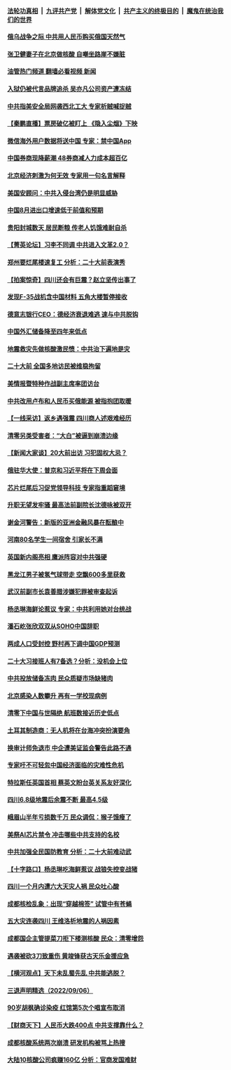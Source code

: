 ####  [法轮功真相](../../../../basic/blob/master/README.md?t=09080931) &nbsp;|&nbsp; [九评共产党](../../../../9ping.md/blob/master/README.md?t=09080931) &nbsp;|&nbsp; [解体党文化](../../../../jtdwh.md/blob/master/README.md?t=09080931)  &nbsp;|&nbsp; [共产主义的终极目的](../../../../gczydzjmd.md/blob/master/README.md?t=09080931) &nbsp;|&nbsp; [魔鬼在统治我们的世界](../../../../mgztzwmdsj.md/blob/master/README.md?t=09080931) 

#### [俄乌战争之际 中共用人民币购买俄国天然气](../pages/nsc413/n13819600.md?t=09080931) 

#### [张卫健妻子在北京做核酸 自嘲坐路崖不嫌脏](../pages/nsc413/n13819560.md?t=09080931) 

#### [油管热门频道 翻墙必看视频 新闻](http://45.76.130.85:81/youtube.html?09080931)

#### [入狱仍被代言品牌追杀 吴亦凡公司资产遭冻结](../pages/nsc413/n13819538.md?t=09080931) 

#### [中共指美安全局网袭西北工大 专家析贼喊捉贼](../pages/nsc413/n13819395.md?t=09080931) 

#### [【秦鹏直播】票房破亿被盯上 《隐入尘烟》下映](../pages/nsc413/n13819590.md?t=09080931) 

#### [微信海外用户数据将送中国 专家：禁中国App](../pages/nsc413/n13819562.md?t=09080931) 

#### [中国券商现降薪潮 48券商减人力成本超百亿](../pages/nsc413/n13819571.md?t=09080931) 

#### [北京经济刺激为何无效 专家用一句名言解释](../pages/nsc413/n13819505.md?t=09080931) 

#### [美国安顾问：中共入侵台湾仍是明显威胁](../pages/nsc413/n13819553.md?t=09080931) 

#### [中国8月进出口增速低于前值和预期](../pages/nsc413/n13819548.md?t=09080931) 

#### [贵阳封城数天 居民断粮 传老人饥饿难耐自杀](../pages/nsc413/n13819504.md?t=09080931) 

#### [【菁英论坛】习李不同调 中共进入文革2.0？](../pages/nsc413/n13807948.md?t=09080931) 

#### [郑州要烂尾楼速复工 分析：二十大前表演秀](../pages/nsc413/n13819405.md?t=09080931) 

#### [【拍案惊奇】四川还会有巨震？赵立坚传出事了](../pages/nsc413/n13819366.md?t=09080931) 

#### [发现F-35战机含中国材料 五角大楼暂停接收](../pages/nsc413/n13819533.md?t=09080931) 

#### [德意志银行CEO：德经济衰退难逃 速与中共脱钩](../pages/nsc413/n13819503.md?t=09080931) 

#### [中国外汇储备降至四年来低点](../pages/nsc413/n13819493.md?t=09080931) 

#### [地震救灾先做核酸激民愤：中共治下遍地是灾](../pages/nsc413/n13819273.md?t=09080931) 

#### [二十大前 全国多地访民被维稳拘留](../pages/nsc413/n13819431.md?t=09080931) 

#### [美情报暨特种作战副主席率团访台](../pages/nsc413/n13819394.md?t=09080931) 

#### [中共改用卢布和人民币买俄能源 被指抱团取暖](../pages/nsc413/n13819425.md?t=09080931) 

#### [【一线采访】返乡遇强震 四川商人述艰难经历](../pages/nsc413/n13819241.md?t=09080931) 

#### [清零另类受害者：“大白”被逼到崩溃边缘](../pages/nsc413/n13819363.md?t=09080931) 

#### [【新闻大家谈】20大前出访 习犯固权大忌？](../pages/nsc413/n13819345.md?t=09080931) 

#### [俄驻华大使：普京和习近平将在下周会面](../pages/nsc413/n13819344.md?t=09080931) 

#### [芯片烂尾后习促党领导科技 专家指重蹈窘境](../pages/nsc413/n13819134.md?t=09080931) 

#### [升职无望发牢骚 最高法前副院长沈德咏被双开](../pages/nsc413/n13819267.md?t=09080931) 

#### [谢金河警告：新版的亚洲金融风暴在酝酿中](../pages/nsc413/n13819180.md?t=09080931) 

#### [河南80名学生一间宿舍 引家长不满](../pages/nsc413/n13819206.md?t=09080931) 

#### [英国新内阁亮相 鹰派阵容对中共强硬](../pages/nsc413/n13819202.md?t=09080931) 

#### [黑龙江男子被氢气球带走 空飘600多里获救](../pages/nsc413/n13819173.md?t=09080931) 

#### [武汉前副市长袁善腊涉嫌犯罪被审查起诉](../pages/nsc413/n13819197.md?t=09080931) 

#### [杨丞琳海鲜论惹议 专家：中共利用她对台统战](../pages/nsc413/n13819133.md?t=09080931) 

#### [潘石屹张欣双双从SOHO中国辞职](../pages/nsc413/n13819135.md?t=09080931) 

#### [两成人口受封控 野村再下调中国GDP预测](../pages/nsc413/n13819163.md?t=09080931) 

#### [二十大习接班人有7备选？分析：没机会上位](../pages/nsc413/n13819055.md?t=09080931) 

#### [中共投放储备冻肉 民众质疑市场缺猪肉](../pages/nsc413/n13819044.md?t=09080931) 

#### [北京感染人数攀升  再有一学校现病例](../pages/nsc413/n13818945.md?t=09080931) 

#### [清零下中国与世隔绝 航班数接近历史低点](../pages/nsc413/n13819052.md?t=09080931) 

#### [土耳其制造商：无人机将在台海冲突扮演要角](../pages/nsc413/n13819040.md?t=09080931) 

#### [换审计师免退市 中企遭美证监会警告此路不通](../pages/nsc413/n13818792.md?t=09080931) 

#### [专家吁不可轻忽中国经济面临的灾难性危机](../pages/nsc413/n13818967.md?t=09080931) 


#### [特拉斯任英国首相 蔡英文盼台英关系友好深化](../pages/nsc413/n13818914.md?t=09080931) 

#### [四川6.8级地震后余震不断 最高4.5级](../pages/nsc413/n13818875.md?t=09080931) 

#### [峨眉山半年亏损数千万 民众调侃：猴子饿瘦了](../pages/nsc413/n13818910.md?t=09080931) 

#### [美祭AI芯片禁令 冲击哪些中共支持的名校](../pages/nsc413/n13818784.md?t=09080931) 

#### [中共加强全民国防教育 分析：二十大前难动武](../pages/nsc413/n13818943.md?t=09080931) 

#### [【十字路口】杨丞琳吃海鲜惹议 战狼失控变战猪](../pages/nsc413/n13818823.md?t=09080931) 

#### [四川一个月内遭六大天灾人祸 民众吐心酸](../pages/nsc413/n13818803.md?t=09080931) 

#### [成都核检乱象：出现“穿越棉签” 试管中有苍蝇](../pages/nsc413/n13818802.md?t=09080931) 

#### [五大灾连袭四川 王维洛析地震的人祸因素](../pages/nsc413/n13818635.md?t=09080931) 

#### [成都国企主管提菜刀拒下楼测核酸 民众：清零增怨](../pages/nsc413/n13818818.md?t=09080931) 

#### [遇袭被砍3刀致重伤 黄竣锋获古天乐金援应急](../pages/nsc413/n13818772.md?t=09080931) 

#### [【横河观点】天下未乱蜀先乱 中共能逃脱？](../pages/nsc413/n13818826.md?t=09080931) 

#### [三退声明精选（2022/09/06）](../pages/nsc413/n13818857.md?t=09080931) 

#### [90岁胡枫确诊染疫 红馆第5次个唱宣布取消](../pages/nsc413/n13818797.md?t=09080931) 

#### [【财商天下】人民币大跌400点 中共支撑靠什么？](../pages/nsc413/n13818750.md?t=09080931) 

#### [成都核酸系统两次崩溃 研发机构被骂上热搜](../pages/nsc413/n13818751.md?t=09080931) 

#### [大陆10核酸公司疯赚160亿 分析：官商发国难财](../pages/nsc413/n13818632.md?t=09080931) 

<img src='http://gfw-breaker.win/goodnews/indexes/nsc413.md' width='0px' height='0px'/>
